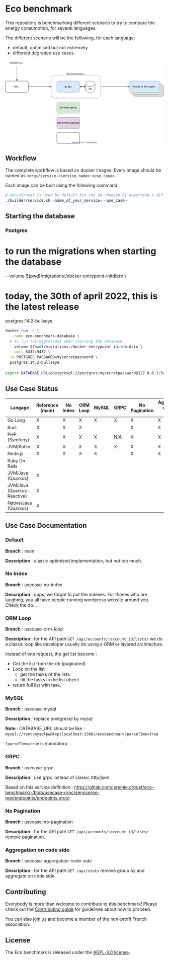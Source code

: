 # Eco benchmark

This repository is benchmarking different scenario to try to compare the energy consumption, for several languages.

The different scenario will be the following, for each language:

- default, optimised but not extremely
- different degraded use cases.

![Eco Benchmark diagram](eco-benchmark-boavizta.drawio.svg)

## Workflow

The complete workflow is based on docker images. Every image should be named as `<org>/service-<service_name>:<use_case>`.

Each image can be built using the following command.

```bash
# oRG=jdrouet is used by default but can be changed by exporting a different variable.
./builder/service.sh <name_of_your_service> <use_case>
```

## Starting the database

### Postgres

# to run the migrations when starting the database
--volume $(pwd)/migrations:/docker-entrypoint-initdb:ro \
# today, the 30th of april 2022, this is the latest release
postgres:14.2-bullseye

```bash
docker run -d \
  --name eco-benchmark-database \
  # to run the migrations when starting the database
  --volume $(pwd)/migrations:/docker-entrypoint-initdb.d:ro \
  --port 5432:5432 \
  -e POSTGRES_PASSWORD=mysecretpassword \
  postgres:14.2-bullseye

export DATABASE_URL=postgresql://postgres:mysecretpassword@127.0.0.1:5432/postgres
```


## Use Case Status

| Langage                     | Reference (main) | No Index | ORM Loop | MySQL | GRPC | No Pagination | Aggregation on code side |
|-----------------------------|------------------|----------|----------|-------|------|---------------|--------------------------|
| Go Lang                     | X                | X        | X        | X     | X    | X             | X                        |
| Rust                        | X                | X        | X        |       |      | X             | X                        |
| PHP (Symfony)               | X                | X        | X        | X     | N/A  | X             | X                        |
| JVM/Kotlin                  | X                | X        | X        | X     | X    | X             | X                        |
| Node.js                     | X                | X        | X        | X     |      | X             | X                        |
| Ruby On Rails               |                  |          |          |       |      |               |                          |
| JVM/Java (Quarkus)          | X                |          |          |       |      |               |                          |
| JVM/Java (Quarkus-Reactive) | X                |          |          |       |      |               |                          |
| Native/Java (Quarkus)       | X                |          |          |       |      |               |                          |

## Use Case Documentation

### Default

**Branch**  : main

**Description** : classic optimized implementation, but not too much.

### No Index

**Branch** : usecase-no-index

**Description** : oups, we forgot to put the indexes. For thoses who are laughing, you all have people running wordpress website around you. Check the db...

### ORM Loop

**Branch**  : usecase-orm-loop

**Description** : for the API path `GET /api/accounts/:account_id/lists/` we do a classic loop like developer usually do using a ORM or layered architecture.

Instead of one request, the get list become : 
 - Get the list from the db (paginated)
 - Loop on the list
   - get the tasks of the lists
   - fill the tasks in the list object
 - return full list with task.

### MySQL

**Branch**  : usecase-mysql

**Description** : replace postgresql by mysql

**Note** : DATABASE_URL should be like : `mysql://root:mysqlpw@tcp(localhost:3306)/ecobenchmark?parseTime=true`

`?parseTime=true` is mandatory.

### GRPC

**Branch**  : usecase-grpc

**Description** : use grpc instead of classic http/json.

Based on this service definition : https://gitlab.com/jeremie.drouet/eco-benchmark/-/blob/usecase-grpc/service/go-pgx/endpoints/endpoints.proto

### No Pagination

**Branch**  : usecase-no-pagination

**Description** : for the API path `GET /api/accounts/:account_id/lists/` remove pagination.

### Aggregation on code side

**Branch**  : usecase-aggregation-code-side

**Description** : for the API path `GET /api/stats` remove group by and aggregate on code side.

## Contributing

Everybody is more than welcome to contribute to this benchmark! Please check out the [Contributing guide](CONTRIBUTING.md) for guidelines about how to proceed.

You can also [join us](https://boavizta.org/en/contact) and become a member of the non-profit French association.

## License

The Eco benchmark is released under the [AGPL-3.0 license](LICENSE).